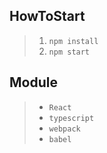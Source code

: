 ## HowToStart
>1. `npm install` 
>2. `npm start` 

## Module
>- `React`
>- `typescript`
>- `webpack`
>- `babel`